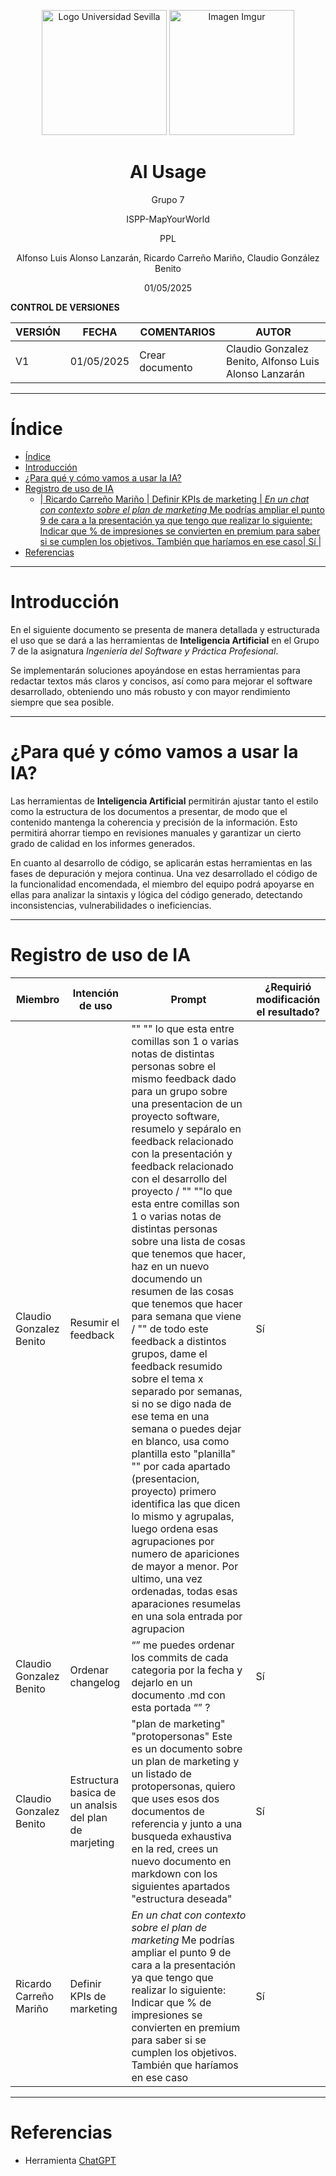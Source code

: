 <p align="center">
  <img src="https://www.ucm.es/al-acmes/file/logo-universidad-sevilla/?ver" alt="Logo Universidad Sevilla" width="200" height="200">
  <img src="https://i.imgur.com/vlzkG4H.png" alt="Imagen Imgur" width="auto" height="200">
</p>

<h1 align="center">AI Usage</h1>

<p align="center">
    Grupo 7
</p>
<p align="center">
    ISPP-MapYourWorld
</p>
<p align="center">
    PPL
</p>
<p align="center">
    Alfonso Luis Alonso Lanzarán, Ricardo Carreño Mariño, Claudio González Benito
</p>
<p align="center">
    01/05/2025
</p>

**CONTROL DE VERSIONES**

| VERSIÓN | FECHA     | COMENTARIOS              | AUTOR              |
|---------|-----------|--------------------------|--------------------|
| V1      | 01/05/2025| Crear documento         | Claudio Gonzalez Benito, Alfonso Luis Alonso Lanzarán|
---

# Índice

- [Índice](#índice)
- [Introducción](#introducción)
- [¿Para qué y cómo vamos a usar la IA?](#para-qué-y-cómo-vamos-a-usar-la-ia)
- [Registro de uso de IA](#registro-de-uso-de-ia)
  - [|   Ricardo Carreño Mariño | Definir KPIs de marketing  | *En un chat con contexto sobre el plan de marketing*   Me podrías ampliar el punto 9 de cara a la presentación ya que tengo que realizar lo siguiente: Indicar que % de impresiones se convierten en premium para saber si se cumplen los objetivos. También que haríamos en ese caso|  Sí           |](#---ricardo-carreño-mariño--definir-kpis-de-marketing---en-un-chat-con-contexto-sobre-el-plan-de-marketing---me-podrías-ampliar-el-punto-9-de-cara-a-la-presentación-ya-que-tengo-que-realizar-lo-siguiente-indicar-que--de-impresiones-se-convierten-en-premium-para-saber-si-se-cumplen-los-objetivos-también-que-haríamos-en-ese-caso--sí-----------)
- [Referencias](#referencias)

---

# Introducción

En el siguiente documento se presenta de manera detallada y estructurada el uso que se dará a las herramientas de **Inteligencia Artificial** en el Grupo 7 de la asignatura *Ingeniería del Software y Práctica Profesional*.

Se implementarán soluciones apoyándose en estas herramientas para redactar textos más claros y concisos, así como para mejorar el software desarrollado, obteniendo uno más robusto y con mayor rendimiento siempre que sea posible.

---

# ¿Para qué y cómo vamos a usar la IA?

Las herramientas de **Inteligencia Artificial** permitirán ajustar tanto el estilo como la estructura de los documentos a presentar, de modo que el contenido mantenga la coherencia y precisión de la información. Esto permitirá ahorrar tiempo en revisiones manuales y garantizar un cierto grado de calidad en los informes generados.

En cuanto al desarrollo de código, se aplicarán estas herramientas en las fases de depuración y mejora continua. Una vez desarrollado el código de la funcionalidad encomendada, el miembro del equipo podrá apoyarse en ellas para analizar la sintaxis y lógica del código generado, detectando inconsistencias, vulnerabilidades o ineficiencias.

---

# Registro de uso de IA

| Miembro | Intención de uso | Prompt              | ¿Requirió modificación el resultado?              |
|---------|-----------|--------------------------|--------------------|
|   Claudio Gonzalez Benito | Resumir el feedback  | "" "" lo que esta entre comillas son 1 o varias notas de distintas personas sobre el mismo feedback dado para un grupo sobre una presentacion de un proyecto software, resumelo y sepáralo en feedback relacionado con la presentación y feedback relacionado con el desarrollo del proyecto / "" ""lo que esta entre comillas son 1 o varias notas de distintas personas sobre una lista de cosas que tenemos que hacer, haz en un nuevo documendo un resumen de las cosas que tenemos que hacer para semana que viene / "" de todo este feedback a distintos grupos, dame el feedback resumido sobre el tema x separado por semanas, si no se digo nada de ese tema en una semana o puedes dejar en blanco, usa como plantilla esto "planilla"   "" por cada apartado (presentacion, proyecto) primero identifica las que dicen lo mismo y agrupalas, luego ordena esas agrupaciones por numero de apariciones de mayor a menor. Por ultimo, una vez ordenadas, todas esas aparaciones resumelas en una sola entrada por agrupacion |  Sí           |
|   Claudio Gonzalez Benito | Ordenar changelog  | “<Changelog generado con conventional-changelog-cli>” me puedes ordenar los commits de cada categoria por la fecha y dejarlo en un documento .md con esta portada “<Portada que usamos en todos los documentos>” ?  |  Sí           |
|   Claudio Gonzalez Benito | Estructura basica de un analsis del plan de marjeting  | "plan de marketing" "protopersonas" Este es un documento sobre un plan de marketing y un listado de protopersonas, quiero que uses esos dos documentos de referencia y junto a una busqueda exhaustiva en la red, crees un nuevo documento en markdown con los siguientes apartados "estructura deseada"  |  Sí           |
|   Ricardo Carreño Mariño | Definir KPIs de marketing  | *En un chat con contexto sobre el plan de marketing*   Me podrías ampliar el punto 9 de cara a la presentación ya que tengo que realizar lo siguiente: Indicar que % de impresiones se convierten en premium para saber si se cumplen los objetivos. También que haríamos en ese caso|  Sí           |
---

# Referencias

- Herramienta [ChatGPT](https://chatgpt.com/)